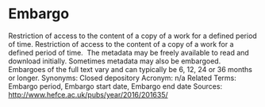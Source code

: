 # Embargo
Restriction of access to the content of a copy of a work for a defined period of time.
Restriction of access to the content of a copy of a work for a defined period of time.  The metadata may be freely available to read and download initially. Sometimes metadata may also be embargoed. Embargoes of the full text vary and can typically be 6, 12, 24 or 36 months or longer.
Synonyms: Closed depository
Acronym: n/a
Related Terms: Embargo period, Embargo start date, Embargo end date
Sources: http://www.hefce.ac.uk/pubs/year/2016/201635/